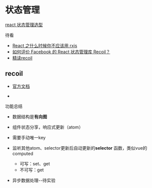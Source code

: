 # 状态管理

[react 状态管理选型](https://www.zhihu.com/question/403178453)



待看	

- [React 之什么时候你不应该用 rxjs](https://zhuanlan.zhihu.com/p/393890916)
- [如何评价 Facebook 的 React 状态管理库 Recoil？](http://www-quic.zhihu.com/question/394899726)
- [精读recoil](https://zhuanlan.zhihu.com/p/143335599)



## recoil

- [官方文档](https://recoiljs.org/zh-hans/docs/introduction/core-concepts)

- 



功能总结

- 数据结构是**有向图**

- 组件状态分享，响应式更新（atom）
- 需要手动唯一key
- 监听其他atom、selector更新后自动更新的**selector** 函数，类似vue的computed
  - 可写：set、get
  - 不可写：get
- 异步数据处理--待实验